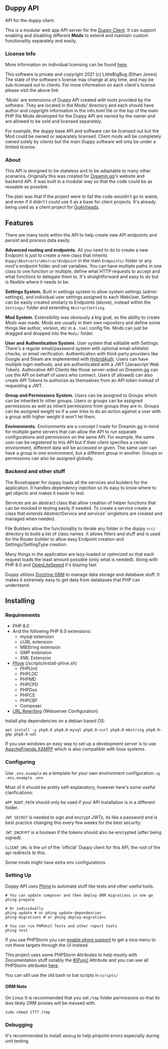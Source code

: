 ## Duppy API

API for the duppy client.

This is a modular web app API server for the [Duppy Client](https://git.yasfu.net/duppy/client). 
It can support enabling and disabling different **Mods** to extend and maintain custom functionality separately and easily.

### License Info

More information on individual licensing can be found [here](https://dup.drm.gg).

This software is private and copyright 2021 (c) LittleBigBug (Ethan Jones)
The state of the software's license may change at any time, and may be sub-licensed out to clients.
For more information on each client's license please visit the above link

'Mods' are extensions of Duppy API created with tools provided by the software.
They are located in the Mods/ directory and each should have author and copyright information in the info.toml file or the top of the main PHP file
Mods developed for the Duppy API are owned by the owner and are allowed to be sold and licensed separately.


For example, the duppy base API and software can be licensed out but the Mod could be owned or separately licensed.
Client mods will be completely owned solely by clients but the main Duppy software will only be under a limited license.

### About

This API is designed to be stateless and to be adaptable to many other scenarios.
Originally this was created for [Dreamin.gg](https://dreamin.gg)'s website and backend API.
It was built in a modular way so that the code could be as reusable as possible.

The plan was that if the project were to fail the code wouldn't go to waste, and even if it didn't I could use it as a base for client projects.
It's already being used as a client project for [GoAirheads](https://goairheads.com).

## Features

There are many tools within the API to help create new API endpoints and persist and process data easily.

**Advanced routing and endpoints.**
All you need to do to create a new Endpoint is just to create a new class that inherits `Duppy\Abstracts\AbstractEndpoint` in the main `Endpoints/` folder or any mod's endpoint folder and set variables.
You can have multiple paths in one class to one function or multiple, define what HTTP requests to accept and what functions to delegate them to.
It's straightforward and easy to do but is flexible where it needs to be.

**Settings System.**
Built in settings system to allow system settings (admin settings), and individual user settings assigned to each WebUser.
Settings can be easily created similarly to Endpoints (above), instead within the `Settings/` folder and extending `AbstractSetting`.

**Mod System.**
Extensibility was obviously a big goal, so the ability to create *Mods* was made.
Mods are usually in their own repository and define some things like author, version, etc in a `.toml` config file.
Mods can just be dragged and dropped into the `Mods/` folder.

**User and Authentication System.**
User system that editable with Settings. There's a regular email/password system with optional email whitelist checks, or email verification.
Authentication with third-party providers like Google and Steam are implemented with [HybridAuth](https://github.com/hybridauth/hybridauth/).
Users can have multiple login methods, and are authenticated with a JWT (Javascript Web Token).
Authorative API Clients like those server-sided on Dreamin.gg can use the API on behalf of users who connect.
Users (if allowed) can also create API Tokens to authorize as themselves from an API token instead of requesting a JWT.

**Group and Permissions System.**
Users can be assigned to *Groups* which can be inherited to other groups.
Users or groups can be assigned permissions as well as inherit permissions from groups they are in.
Groups can be assigned *weight* so if a user tries to do an action against a user with a group with higher weight it won't let them.

**Environments.**
Environments are a concept I made for Dreamin.gg in mind for multiple game servers that can allow the API to run separate configurations and permissions on the same API.
For example, the same user can be registered to this API but if their client specifies a certain environment, different data will be accessed or given.
The same user can have a group in one environment, but a different group in another.
Groups or permissions can also be assigned globally.

### Backend and other stuff

The Boostrapper for duppy loads all the services and builders for the application.
It handles dependency injection so its easy to know where to get objects and makes it easier to test.

Services are an abstract class that allow creation of helper functions that can be mocked in testing easily if needed.
To create a service create a class that extends *AbstractService* and services' singletons are created and managed when needed.

File Builders allow the functionality to iterate any folder in the duppy `src/` directory to build a list of class names.
It allows filters and stuff and is used for the Router builder to allow easy Endpoint creation and Settings/SettingType creation

Many things in the application are lazy-loaded or optimized so that each request loads the least amount possible (only what is needed).
Along with PHP 8.0 and [OpenLiteSpeed](https://openlitespeed.org/) it's blazing fast

Duppy utilizes [Doctrine ORM](https://www.doctrine-project.org/projects/doctrine-orm/en/2.8/index.html) to manage data storage and database stuff.
It makes it extremely easy to get data from databases that PHP can understand. 



## Installing

### Requirements

- PHP 8.0
- And the following PHP 8.0 extensions:
  - mysql extension 
  - cURL extension
  - MBString extension
  - GMP extension
  - XML Extension
- [Phive](https://phar.io/) (/scripts/install-phive.sh)
  - PHPUnit
  - PHPLOC
  - PHPMD
  - PHPCPD
  - PHPDox
  - PHPCS
  - PHPCBF
  - Composer
- [URL Rewriting](https://gist.github.com/bramus/5332525) (Webserver Configuration)

Install php dependencies on a debian based OS:

```shell script
apt install -y php8.0 php8.0-mysql php8.0-curl php8.0-mbstring php8.0-gmp php8.0-xml 
```

If you use windows an easy way to set up a development server is to use [ApacheFriends XAMPP](https://www.apachefriends.org/download.html) which is also compatible with linux systems.

### Configuring

Use `.env.example` as a template for your own environment configuration:
`cp .env.example .env`

Most of it should be pretty self-explanatory, however here's some useful clarifications:

`APP_ROOT_PATH` should only be used if your API installation is in a different folder.

`JWT_SECRET` is needed to sign and encrypt JWTs, its like a password and is best practice changing this every few weeks for the best security.

`JWT_ENCRYPT` is a boolean if the tokens should also be encrypted (after being signed).

`CLIENT_URL` is the url of the 'official' Duppy client for this API, the root of the api redirects to this.

Some mods might have extra env configurations.

### Setting Up

Duppy API uses [Phing](https://www.phing.info/) to automate stuff like tests and other useful tools.

```shell script
# You can update composer and then deploy ORM migrations in one go
phing prepare

# Or individually
phing update # or phing update-dependencies
phing migrations # or phing deploy-migrations

# You can run PHPUnit Tests and other report tools
phing test
```

If you use PHPStorm you can [enable phing support](https://www.jetbrains.com/help/phpstorm/enabling-phing-support.html) to get a nice menu to run these targets through the UI instead.

This project uses some PHPStorm Attributes to help mostly with Documentation stuff notably the [#[Pure]](https://github.com/JetBrains/phpstorm-stubs/blob/master/meta/attributes/Pure.php) Attribute and you can see all PHPStorm attributes [here](https://github.com/JetBrains/phpstorm-stubs/tree/master/meta/attributes).

You can still use the old bash or bat scripts in `scripts/`

#### ORM Note

On Linux It is recommended that you set `/tmp` folder permissions so that its less likely ORM proxies will be messed with.

```shell script
sudo chmod 1777 /tmp
```

### Debugging

It's recommended to install `xDebug` to help pinpoint errors especially during unit testing.